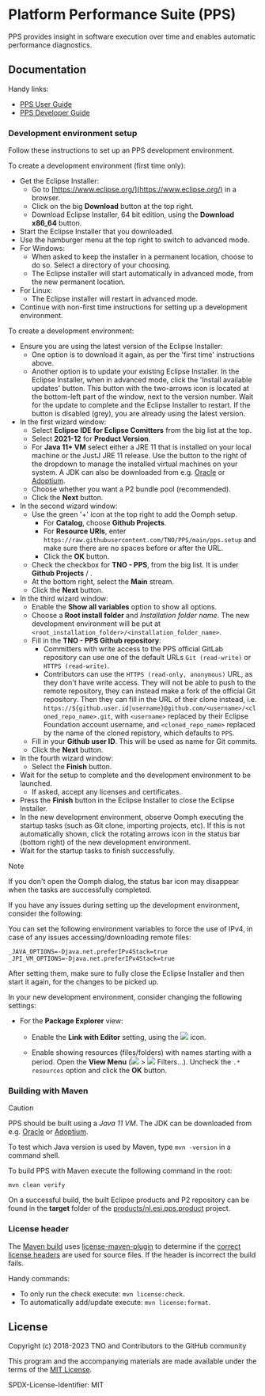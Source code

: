 # Platform Performance Suite (PPS)

PPS provides insight in software execution over time and enables automatic performance diagnostics.

## Documentation

Handy links:

- [PPS User Guide](plugins/nl.esi.pps.doc.user/adoc/index.adoc)
- [PPS Developer Guide](plugins/nl.esi.pps.doc.developer/adoc/index.adoc)

### Development environment setup

Follow these instructions to set up an PPS development environment.

To create a development environment (first time only):

- Get the Eclipse Installer:
    - Go to [https://www.eclipse.org/](https://www.eclipse.org/) in a browser.
    - Click on the big **Download** button at the top right.
    - Download Eclipse Installer, 64 bit edition, using the **Download x86_64** button.
- Start the Eclipse Installer that you downloaded.
- Use the hamburger menu at the top right to switch to advanced mode.
- For Windows:
    - When asked to keep the installer in a permanent location, choose to do so.
      Select a directory of your choosing.
    - The Eclipse installer will start automatically in advanced mode, from the new permanent location.
- For Linux:
    - The Eclipse installer will restart in advanced mode.
- Continue with non-first time instructions for setting up a development environment.

To create a development environment:

- Ensure you are using the latest version of the Eclipse Installer:
    - One option is to download it again, as per the 'first time' instructions above.
    - Another option is to update your existing Eclipse Installer.
      In the Eclipse Installer, when in advanced mode, click the 'Install available updates' button.
      This button with the two-arrows icon is located at the bottom-left part of the window, next to the version number.
      Wait for the update to complete and the Eclipse Installer to restart.
      If the button is disabled (grey), you are already using the latest version.
- In the first wizard window:
    - Select **Eclipse IDE for Eclipse Comitters** from the big list at the top.
    - Select **2021-12** for **Product Version**.
    - For **Java 11+ VM** select either a JRE 11 that is installed on your local machine or the JustJ JRE 11 release.
      Use the button to the right of the dropdown to manage the installed virtual machines on your system.
      A JDK can also be downloaded from e.g. [Oracle](https://www.oracle.com/java/technologies/javase/jdk11-archive-downloads.html) or [Adoptium](https://adoptium.net/temurin/archive/?variant=openjdk11&jvmVariant=hotspot&version=11).
    - Choose whether you want a P2 bundle pool (recommended).
    - Click the **Next** button.
- In the second wizard window:
    - Use the green '+' icon at the top right to add the Oomph setup.
        - For **Catalog**, choose **Github Projects**.
        - For **Resource URIs**, enter `https://raw.githubusercontent.com/TNO/PPS/main/pps.setup` and make sure there are no spaces before or after the URL.
        - Click the **OK** button.
    - Check the checkbox for **TNO - PPS**, from the big list.
      It is under **Github Projects** / **<User>**.
    - At the bottom right, select the **Main** stream.
    - Click the **Next** button.
- In the third wizard window:
    - Enable the **Show all variables** option to show all options.
    - Choose a **Root install folder** and _Installation folder name_.
      The new development environment will be put at `<root_installation_folder>/<installation_folder_name>`.
    - Fill in the **TNO - PPS Github repository**:
        - Committers with write access to the PPS official GitLab repository can use one of the default URLs `Git (read-write)` or `HTTPS (read-write)`.
        - Contributors can use the `HTTPS (read-only, anonymous)` URL, as they don't have write access.
          They will not be able to push to the remote repository, they can instead make a fork of the official Git repository.
          Then they can fill in the URL of their clone instead, i.e. `https://${github.user.id|username}@github.com/<username>/<cloned_repo_name>.git`, with `<username>` replaced by their Eclipse Foundation account username, and `<cloned_repo_name>` replaced by the name of the cloned repistory, which defaults to `PPS`.
    - Fill in your **Github user ID**.
      This will be used as name for Git commits.
    - Click the **Next** button.
- In the fourth wizard window:
    - Select the **Finish** button.
- Wait for the setup to complete and the development environment to be launched.
    - If asked, accept any licenses and certificates.
- Press the **Finish** button in the Eclipse Installer to close the Eclipse Installer.
- In the new development environment, observe Oomph executing the startup tasks (such as Git clone, importing projects, etc).
  If this is not automatically shown, click the rotating arrows icon in the status bar (bottom right) of the new development environment.
- Wait for the startup tasks to finish successfully.

> [!NOTE]
> If you don't open the Oomph dialog, the status bar icon may disappear when the tasks are successfully completed.

If you have any issues during setting up the development environment, consider the following:

You can set the following environment variables to force the use of IPv4, in case of any issues accessing/downloading remote files:

```
_JAVA_OPTIONS=-Djava.net.preferIPv4Stack=true
_JPI_VM_OPTIONS=-Djava.net.preferIPv4Stack=true
```

After setting them, make sure to fully close the Eclipse Installer and then start it again, for the changes to be picked up.

In your new development environment, consider changing the following settings:

- For the **Package Explorer** view:

    - Enable the **Link with Editor** setting, using the ![](https://git.eclipse.org/c/jdt/eclipse.jdt.ui.git/plain/org.eclipse.jdt.ui/icons/full/elcl16/synced.png) icon.

    - Enable showing resources (files/folders) with names starting with a period.
      Open the **View Menu** (![](https://git.eclipse.org/c/platform/eclipse.platform.ui.git/plain/bundles/org.eclipse.ui/icons/full/elcl16/view_menu.png) > ![](https://git.eclipse.org/c/jdt/eclipse.jdt.ui.git/plain/org.eclipse.jdt.ui/icons/full/elcl16/filter_ps.png) Filters...).
      Uncheck the `.* resources` option and click the **OK** button.

### Building with Maven

> [!CAUTION]
> PPS should be built using a _Java 11 VM_.
> The JDK can be downloaded from e.g. [Oracle](https://www.oracle.com/java/technologies/javase/jdk11-archive-downloads.html) or [Adoptium](https://adoptium.net/temurin/archive/?variant=openjdk11&jvmVariant=hotspot&version=11).
>
> To test which Java version is used by Maven, type `mvn -version` in a command shell.

To build PPS with Maven execute the following command in the root:

`mvn clean verify`

On a successful build, the built Eclipse products and P2 repository can be found in the **target** folder of the [products/nl.esi.pps.product](products/nl.esi.pps.product/) project.


### License header

The [Maven build](#building-with-maven) uses [license-maven-plugin](https://github.com/mycila/license-maven-plugin) to determine if the [correct license headers](releng/nl.esi.pps.license/license_header.txt) are used for source files.
If the header is incorrect the build fails.

Handy commands:

- To only run the check execute: `mvn license:check`.
- To automatically add/update execute: `mvn license:format`.


## License

Copyright (c) 2018-2023 TNO and Contributors to the GitHub community

This program and the accompanying materials are made available under the terms of the [MIT License](LICENSE).

SPDX-License-Identifier: MIT
